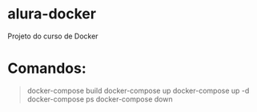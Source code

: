 # alura-docker
Projeto do curso de Docker

# Comandos:
> docker-compose build
> docker-compose up
> docker-compose up -d
> docker-compose ps
> docker-compose down